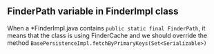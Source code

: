 ## FinderPath variable in FinderImpl class

When a *FinderImpl.java contains `public static final FinderPath`, it means that
the class is using FinderCache and we should override the method
`BasePersistenceImpl.fetchByPrimaryKeys(Set<Serializable>)`